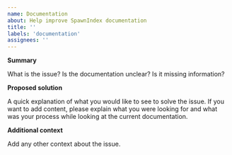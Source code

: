 ```yaml
---
name: Documentation
about: Help improve SpawnIndex documentation
title: ''
labels: 'documentation'
assignees: ''
---
```


**Summary**

What is the issue?
Is the documentation unclear?
Is it missing information?

**Proposed solution**

A quick explanation of what you would like to see to solve the issue.
If you want to add content,
please explain what you were looking for
and what was your process while looking at the current documentation.

**Additional context**

Add any other context about the issue.
